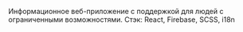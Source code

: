 Информационное веб-приложение с поддержкой для людей с ограниченными возможностями.
Стэк: React, Firebase, SCSS, i18n
